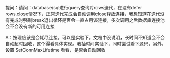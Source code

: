 提问：请问：database/sql进行query查询对rows迭代，在没有defer rows.close情况下，正常迭代完成会自动调用close释放连接，我想知道在迭代没有完成时强制break退出循环是否会一直占用该连接，多次调用之后数据库连接池会不会没有新的可用连接  

A：按理应该是会耗尽连接。可以是实验下。文档中没说明，长时间不知道会不会自动超时回收，这个得看具体实现。我抽时间实验下，同时尝试看下源码，另外，设置 SetConnMaxLifetime 看看，是否会自动回收